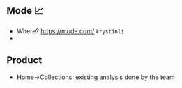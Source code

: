 ## Mode 📈
- Where? https://mode.com/ `krystinli`
- 

## Product
- Home->Collections: existing analysis done by the team
